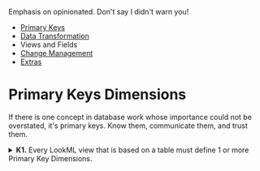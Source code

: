 <style>.d-b {display:block}</style>
Emphasis on opinionated. Don't say I didn't warn you!

- [Primary Keys](#primary-keys)
- [Data Transformation](#data-transformation)
- Views and Fields
- [Change Management](#change-management)
- [Extras](#extras)

<h1 id="primary-keys">Primary Keys Dimensions</h1>
<p>If there is one concept in database work whose importance could not be overstated, it's primary keys. Know them, communicate them, and trust them.</p>


<details id="k1"> <!-- Primary keys required -->
	<summary><b>K1.</b> Every LookML view that is based on a table must define 1 or more Primary Key Dimensions.</summary>
	<p>
	<p><b>Note:</b> "based on a table" could be either through a `sql_table_name`, `derived_table`, or implicit table name. Essentially, it's any view that's not a "field-only view" which will be joined using `join: {sql ;;}`</p>

	<code>
	view: carriers {
	  sql_table_name: faa.carriers ;;
	  dimension: 1pk_carrier_id {
	    hidden: yes
	    primary_key: yes
	    sql:${TABLE}.id;;
	  }
	</code>

	</details>

<details id="k2"> <!-- Primary key naming -->	
	<summary><b>K2.</b> Primary Key Dimensions must be named like `<n>pk_<key_name>`...</summary>
	<p>..., where n is the total number of columns that form the primary key, and which may be omitted if it is 1, and key_name is any descriptive name.</p>
	<p>**Rationale:** With this naming convention, anyone creating a join can conclusively find the correct logic without having to investigate:</p>

	<img src="https://discourse.looker.com/uploads/default/original/2X/f/f3be7728c8ecdeaa3b94dabe4a8824b678282842.png" width="381" height="117" />

	<p>Additionally, anyone reading the join could conclusively verify it. </p>

	<h5>Example</h5>

	```
	view: membership {
	   sql_table_name: membership ;;
	   dimension: 2pk_user_id {hidden:yes sql:${TABLE}.user_id;;}
	   dimension: 2pk_group_id {hidden:yes sql:${TABLE}.group_id;;}
	   dimension: user_x_group {
	      hidden:yes 
	      primary_key: yes 
	      sql: ${2pk_user_id} || 'x' || ${2pk_group_id} ;;
	   }
	}

	explore: invitations {
	  join: membership {
	    relationship: many_to_one
	    sql_on: ${membership.2pk_user_id} = ${invitations.to_user_id}
	      AND   ${membership.2pk_group_id} = ${invitations.group_id} ;;
	    # ^ I can tell there MUST be only one membership. Looks good.
	  }
	}
	explore: users {
	  join: membership {
	    relationship: many_to_one
	    sql_on: ${membership.2pk_user_id} = ${users.id} ;;
	    # Uh-oh, something is wrong here!
	  }
	}
	```

	<h5>Notes</h5>

	<ul>
	<li> The number can (and must) be 0 in the rare case that you are working with a table with no primary key.
	<li> For keys with more than one column, all the numbers should be equal to the total number of columns. So, `3pk_a`, `3pk_b`, and `3pk_c`, NOT `1pk_a`, `2pk_b`, and `3pk_c`
	<li> For keys with more than one columns, this does mean you would need to define it in two ways. Once this way, and once as a single concatenated dimension with `primary_key: yes` (if necessary) so Looker can use it for generating symmetric aggregates. This is a small price to pay for the many instances of time saved looking up primary key information when writing/reading explores.
	</ul>

	</details>

<details id="k3" > <!-- Primary key location -->
	<summary><b>K3.</b> Primary Key Dimensions must be defined immediately following the table definition...</summary>
	<p>... and the table definition _should_ be defined before any other dimensions.</p>
	<p><b>Rationale:</b> By placing primary keys immediately below a derived table definition, users viewing the view file can effortlessly verify that the primary key dimensions match the derived table's grouping (per rule T...).</p>
	</details>

<details id="k4"> <!-- Primary key hidden -->
	<summary><b>K?.</b> Primary Keys Dimensions must be hidden?	</summary>
	<p><b>Rationale:</b> The audience for PK information is developers. They use it to inform how to join and consume tables, and they can do so equally well with a hidden field.</p>
	<p><b>Note:</b> If a column that is a primary key should be user facing, it should be exposed via a separate dimension.</p>
	</details> 

<details id="k5"> <!-- Primary keys used -->
	<summary><b>K5.</b> The "one" table in any join must be joined on equality constraints on all of the Primary Key Dimensions</summary>
	<p> This is relevant for any 1:1, 1:m, m:1, 1:0or1 joins. In otherwords, any non-many-to-many join (which you should only be using with great caution)</p>
	</h5>Examples</h5>

	<p>GOOD:</p>

	<code class="d-b">
	join: users {
	  relationship: many_to_one
	  sql_on: ${1pk_user_id} = ${orders.user_id} ;;
	}
	</code>

	<p>BAD:</p>

	```
	join: users {
	  relationship: many_to_one
	  sql_on: ${users.id} = ${orders.user_id} ;;
	  # ^ I can only _hope_ that this is right, or spend time verifying it
	}
	```

	<p>QUESTIONABLE:</p>

	```
	join: dates {
	  relationship: many_to_many
	  sql_on: ${dates.1pk_date} >= $[users.created_date} AND ${dates.1pk_date} <= $[users.deleted_date} ;; 
	}
	```

	</details>



<h1 id="data-transformation">Data Transformation</h1>
<p>Whether you're using Looker's derived tables or an external transformation tool like DBT, these practices apply. Of course, using PDT's allows you to enforce these rules all in one place.</p>

<details id="t1"> <!-- Primary keys required --> 
	<summary><b>T1.</b> Except for exceptions in T8 & T9, every query, derived table, CTE, or subquery must select a set of primary key columns following rules T2-T7</summary>
	</details>

<details id="t2"> <!-- Primary key naming --> 
	<summary><b>T2.</b> Primary key columns must be named like {n}pk_{column_name}...</summary>
	<p>...where {n} is the total number of columns in the primary key
	</details>

<details id="t3"> <!-- Primary key positioning --> 
	<summary><b>T3.</b> Primary key columns must be the first columns in the SELECT clause</summary>
	</details>


<details id="t4"> <!-- Grouped PK starts... --> 
	<summary><b>T4.</b> For grouped queries, the PK must start with one, more, or all of the grouped columns</summary>
	</details>

<details id="t5"> <!-- Ungrouped PK starts... -->
	<summary><b>T5.</b> For ungrouped queries, the PK must start with one, more, or all of the PK's from the many-joined tables</summary>
	
	<h5>Notes</h5>
	<ul>
	<li>In most cases, unless you _intend_ to use a window function to create sequence numbers within a partition, the primary key should simply be ALL of the grouped by fields.</li>
	<li>If you want to join this derived table on only a subset of it's PK, what you probably want is a a separate derived table that groups by ONLY those columns and aggregates the rest (see example below)</li>
	</ul>
	
	<h5>Examples</h5>
	
	BAD
	```
	view: instance_daily {derived_table: {sql:
	SELECT
		events.instance_id as 2pk_instance_id,
		events.event_date as 2pk_event_date,
		---
		events.app_version,
		COUNT(*) as events
	FROM events
	GROUP BY 1,2,3
	;;}}
	```
	
	QUESTIONABLE
	```
	view: instance_daily {derived_table: {sql:
	SELECT
		events.instance_id as 3pk_instance_id,
		events.event_date as 3pk_event_date,
		events.app_version as 3pk_app_version,
		---
		COUNT(*) as events
	FROM events
	GROUP BY 1,2,3
	;;}}
	```
	
	QUESTIONABLE
	```
	view: instance_daily {derived_table: {sql:
	SELECT 
		events.instance_id as 3pk_instance_id,
		events.event_date as 3pk_event_date,
		ROW_NUMBER() OVER (
			PARTITION BY events.instance_id, events.event_date
		) as 3pk_app_version_sequence
		---
		events.app_version,
		COUNT(*) as events
	FROM events
	GROUP BY 1,2
	;;}}
	```
	Although the above two "questionable" examples satisfy rules T5 & T6, you will likely find that it is not natural to join them on their entire primary key when you try to use them elsewhere. 
	
	GOOD
	```
	view: instance_daily {derived_table: {sql:
	SELECT 
		events.instance_id as 2pk_instance_id,
		events.event_date as 2pk_event_date,
		---
		MAX(events.app_version) as app_version,
		-- Maybe min too depending on business logic
		COUNT(*) as events
	FROM events
	GROUP BY 1,2
	```
	</details>

<details id="t6"> <!-- PK continues with window -->
	<summary><b>T6.</b> If the SELECT did not use ALL of the available columns from T4 or T5, the PK must continue with a window function... </summary>
		
	</details>

<details id="t7"> <!-- PK may continues with asserted aggregates -->
	<summary>Views/derived tables, CTEs, and subqueries may SELECT  and non-pk projections FROM a single table</summary>
		
	</details>

<details id="t8"> <!-- PK ends with - - - -->
	<summary>Primary keys columns end with "---" on its own line</summary>
		
	</details>

<details id="t9"> <!-- SELECT 1 col allowed -->
	<summary>Subqueries and CTEs may SELECT a single column without declaring primary keys</summary>
	<p><b>Rationale:</b> Often, short subqueries are desired for existence or scalar logic that are (a) not reused outside of the current query, and (b) simple enough to read and understand that they can be analyzed in the context of the containing query with little added complexity</p>
	<p><b>Examples:</b></p>
		
	```
	view: new_orders {derived_table:{sql:
	SELECT
		1pk_order_id
	FROM orders
	WHERE order_date > (SELECT MAX(order_date) FROM order_rollup)
					 -- ^ This single-column subquery is exempt
	;;}}
	```
	
	```
	view: pending_users {derived_table:{sql:
	SELECT 
		1pk_user_id
	FROM users
	WHERE id IN (SELECT user_id FROM orders WHERE status='Pending')
	           -- ^ This single-column subquery is exempt
	;;}}
	```

	</details>
	
<details id="t10"> <!-- SELECT * from one table -->
	<summary><b>T9.</b> Queries may SELECT &#42; (plus any non-pk columns) FROM a single table/subquery</summary>
		
	</details>

	<p>1. Internally, by placing them at the top of the selected columns, and separated from the remaining columns by "---" on its own line</p>
	<p>2. Externally, by naming them like <n>pk_<column_name>, where n is the number of columns in the primary key, and column_name is any identifying name</p>
	<p>GOOD<p>
	
	```
	derived_table: {sql: 
		SELECT
			user_id as 1pk_user_id
			---
			COUNT(*) as lifetime_orders,
			SUM(amount) as lifetime_spend
		FROM orders
		GROUP BY user_id ;;}
	```
	
	<p>BAD<p>
	
	```
	derived_table: {sql: 
		SELECT
			user_id,
			COUNT(*) as lifetime_orders,
			SUM(amount) as lifetime_spend
		FROM orders
		GROUP BY 1 ;;}
	```
	<p>BAD<p>
	
	```
	derived_table: {sql: 
		WITH orders AS (
			SELECT order_id, SUM(amount) FROM order_items
			GROUP BY 
		)
		SELECT
			user_id as 1pk_user_id
			---
			COUNT(*) as lifetime_orders,
			SUM(amount) as lifetime_spend
		FROM orders
		GROUP BY user_id ;;}
	```

<details> <!-- Primary keys production restricted -->
	<summary>T2. All columns in the primary key must be produced by one of T3 - T... </summary> 
	</details>
	
<details> <!-- PK === All grouped by -->
	<summary>T3. All columns in the primary key must be produced by one of T3 - T... </summary> 
	</details>
	
<details> <!-- PK === Ungrouped joined PK's -->
	<summary>T3. All columns in the primary key must be produced by one of T3 - T... </summary> 
	</details>
	
<details> <!-- PK === Grouped  -->
	<summary>T3. All columns in the primary key must be produced by one of T3 - T... </summary> 
	</details>



	
### T2. Assert

### T3. No Order By

<h1 id="views-and-fields">Views and Fields</h1>

<details>
	<summary>F...Avoid Inter-View Dependencies</summary>

###F... No View Labeled Fields
Fields should not contain a view_label.


<details> <!-- Explore-specific fields/views -->
	<summary>
###F... Explore-Specific Views


**Rationale:** Field-level view labels can't be overridden by a join. Prefer view-level view labels.

###F... Codimension Views & Joins
Codimension views may be replicated for a specific explore or set of view dependencies.

Codimension views should contain only one dimension or dimension group.

Codimension joins should realias codimensions views to a global name.



###F... Count Fields
All "plain" count fields must specify a filter of "primary key dimensions are not null"

**Rationale:** By default Looker will implement a plain count field as a `COUNT(*)`. Forcing a filter on the primary key ensure correct counts in all of the following uses of the field: Counting just that table, counting that table when joined on as a one-to-one-or-zero table,

<h1 id="change-management">Change Management</h1>

### C... Definition of Major Changes

### C... Definition of Minor Changes

### C... Major changes that can be deferred

### C... Major changes should promote all deferred changes

### C... Major changes must use new view names

### C... Major changes should document breaking changes

<h1 id="extras">Extras</h1>
I don't care for rules constraining indentation, capitalization, and the like, but if you want that, here's a possible style guide: https://gist.github.com/fredbenenson/7bb92718e19138c20591